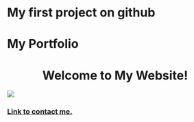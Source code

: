 # My first project on github
# My Portfolio

<center><h1>Welcome to My Website!</h1></center>
<!-- Add an image of yourself that links to the about page -->

<!-- Add a link to your contact me page here -->
<a href="./public/about.html"><img src="https://scontent.ftlv5-1.fna.fbcdn.net/v/t39.30808-6/413936471_1131437858211420_5855910815512848021_n.jpg?_nc_cat=105&ccb=1-7&_nc_sid=5f2048&_nc_ohc=lkCU3biAg6YAb5jAorg&_nc_ht=scontent.ftlv5-1.fna&oh=00_AfBX-HhTyLQCxj6SIqAmir8wUs-hkN0QibJ9R5laaWF_Sg&oe=662C829D"></a>


<h3><a href="./publick/contact.html">Link to contact me.</a>
</h3>
